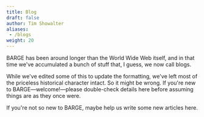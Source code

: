 ```yaml
---
title: Blog
draft: false
author: Tim Showalter
aliases: 
 - /blogs
weight: 20
---
```


BARGE has been around longer than the World Wide Web itself, and in that time
we've accumulated a bunch of stuff that, I guess, we now call blogs.

While we've edited some of this to update the formatting, we've left most of
the priceless historical character intact.  So it might be wrong.  If you're
new to BARGE&mdash;welcome!&mdash;please double-check details here before
assuming things are as they once were.

If you're not so new to BARGE, maybe help us write some new articles here.
